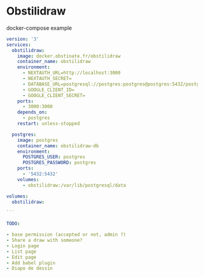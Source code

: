 # Obstilidraw

docker-compose example

````yml
version: '3'
services:
  obstilidraw:
    image: docker.obstinate.fr/obstilidraw
    container_name: obstilidraw
    environment:
      - NEXTAUTH_URL=http://localhost:3000
      - NEXTAUTH_SECRET=
      - DATABASE_URL=postgresql://postgres:postgres@postgres:5432/postgres?schema=public
      - GOOGLE_CLIENT_ID=
      - GOOGLE_CLIENT_SECRET=
    ports:
      - 3000:3000
    depends_on:
      - postgres
    restart: unless-stopped

  postgres:
    image: postgres
    container_name: obstilidraw-db
    environment:
      POSTGRES_USER: postgres
      POSTGRES_PASSWORD: postgres
    ports:
      - '5432:5432'
    volumes:
      - obstilidraw:/var/lib/postgresql/data

volumes:
  obstilidraw:

```

TODO:

- base permission (accepted or not, admin ?)
- Share a draw with someone?
- Login page
- List page
- Edit page
- Add babel plugin
- Diapo de dessin
